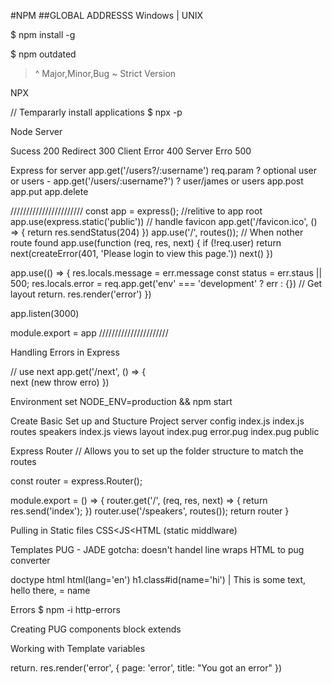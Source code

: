 #NPM
##GLOBAL ADDRESSS
				Windows | UNIX
 
$ npm install -g 

$ npm outdated


> ^ Major,Minor,Bug
> ~ Strict Version

NPX 

// Tempararly install applications
$ npx -p 


Node Server

Sucess
200
Redirect 
300
Client Error
400
Server Erro
500


Express for server 
app.get('/users?/:username')
req.param
?  optional user or users - 
app.get('/users/:username?')
? user/james or users
app.post
app.put
app.delete

///////////////////////
const app = express();
 //relitive to app root
app.use(express.static('public'))
 // handle favicon
app.get('/favicon.ico', () => {
	return res.sendStatus(204)
})
app.use('/', routes());
// When nother route found
app.use(function (req, res, next) {
  if (!req.user) return next(createError(401, 'Please login to view this page.'))
  next()
})

app.use(() => {
	res.locals.message = err.message
	const status = err.staus || 500;
	res.locals.error = req.app.get('env' === 'development' ? err : {})
	// Get layout
	return. res.render('error')
})

app.listen(3000)

module.export = app
//////////////////////

Handling Errors in Express

// use next 
app.get('/next', () => {	
	next (new throw erro)
})


Environment
set NODE_ENV=production && npm start



Create Basic Set up and Stucture
Project
	server
		config
			index.js
		index.js
		routes
			speakers
			index.js
		views
			layout
				index.pug
			error.pug
			index.pug
	public
		



Express Router
// Allows you to set up the folder structure to match the routes

const router = express.Router();


module.export = () => {
	router.get('/', (req, res, next) => {
		return res.send('index');
	})
	router.use('/speakers', routes());
	return router
}


Pulling in Static files 
CSS<JS<HTML (static middlware)

Templates
PUG - JADE 
gotcha: doesn't handel line wraps
HTML to pug converter


doctype html
html(lang='en')
  h1.class#id(name='hi')
    | This is some text, hello there,
    = name


Errors
$ npm -i http-errors

Creating PUG components
	block <COMPONENT NAME>
	extends <PATHNAME>

Working with Template variables

return. res.render('error', {
	page: 'error',
	title: "You got an error"
})


